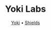 <h1 align="center">
     Yoki Labs
</h1>
<div align="center">
  <p> <a href="https://yoki.gg/">Yoki</a> • <a href="https://yoki-labs.github.io/guilded-shields/">Shields</a>  </p>
</div>
